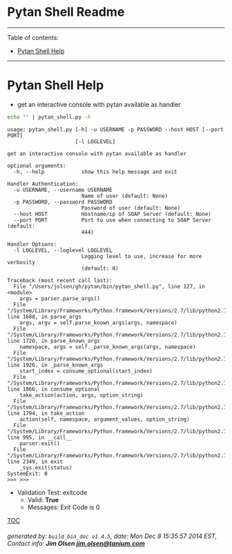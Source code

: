 Pytan Shell Readme
===========================

---------------------------
<a name='toc'>Table of contents:</a>

  * [Pytan Shell Help](#user-content-pytan-shell-help)

---------------------------

# Pytan Shell Help

  * get an interactive console with pytan available as handler

```bash
echo "" | pytan_shell.py -h
```

```
usage: pytan_shell.py [-h] -u USERNAME -p PASSWORD --host HOST [--port PORT]
                      [-l LOGLEVEL]

get an interactive console with pytan available as handler

optional arguments:
  -h, --help            show this help message and exit

Handler Authentication:
  -u USERNAME, --username USERNAME
                        Name of user (default: None)
  -p PASSWORD, --password PASSWORD
                        Password of user (default: None)
  --host HOST           Hostname/ip of SOAP Server (default: None)
  --port PORT           Port to use when connecting to SOAP Server (default:
                        444)

Handler Options:
  -l LOGLEVEL, --loglevel LOGLEVEL
                        Logging level to use, increase for more verbosity
                        (default: 0)
```

```STDERR
Traceback (most recent call last):
  File "/Users/jolsen/gh/pytan/bin/pytan_shell.py", line 127, in <module>
    args = parser.parse_args()
  File "/System/Library/Frameworks/Python.framework/Versions/2.7/lib/python2.7/argparse.py", line 1688, in parse_args
    args, argv = self.parse_known_args(args, namespace)
  File "/System/Library/Frameworks/Python.framework/Versions/2.7/lib/python2.7/argparse.py", line 1720, in parse_known_args
    namespace, args = self._parse_known_args(args, namespace)
  File "/System/Library/Frameworks/Python.framework/Versions/2.7/lib/python2.7/argparse.py", line 1926, in _parse_known_args
    start_index = consume_optional(start_index)
  File "/System/Library/Frameworks/Python.framework/Versions/2.7/lib/python2.7/argparse.py", line 1866, in consume_optional
    take_action(action, args, option_string)
  File "/System/Library/Frameworks/Python.framework/Versions/2.7/lib/python2.7/argparse.py", line 1794, in take_action
    action(self, namespace, argument_values, option_string)
  File "/System/Library/Frameworks/Python.framework/Versions/2.7/lib/python2.7/argparse.py", line 995, in __call__
    parser.exit()
  File "/System/Library/Frameworks/Python.framework/Versions/2.7/lib/python2.7/argparse.py", line 2349, in exit
    _sys.exit(status)
SystemExit: 0
>>> >>>
```

  * Validation Test: exitcode
    * Valid: **True**
    * Messages: Exit Code is 0



[TOC](#user-content-toc)


###### generated by: `build_bin_doc v1.4.5`, date: Mon Dec  8 15:35:57 2014 EST, Contact info: **Jim Olsen <jim.olsen@tanium.com>**
